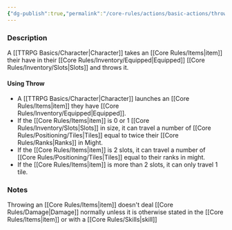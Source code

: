 ```yaml
---
{"dg-publish":true,"permalink":"/core-rules/actions/basic-actions/throw/"}
---
```


### Description
A [[TTRPG Basics/Character\|Character]] takes an [[Core Rules/Items\|item]] their have in their [[Core Rules/Inventory/Equipped\|Equipped]] [[Core Rules/Inventory/Slots\|Slots]] and throws it.

#### Using Throw
- A [[TTRPG Basics/Character\|Character]] launches an [[Core Rules/Items\|item]] they have [[Core Rules/Inventory/Equipped\|Equipped]].
- If the [[Core Rules/Items\|item]] is 0 or 1 [[Core Rules/Inventory/Slots\|Slots]] in size, it can travel a number of [[Core Rules/Positioning/Tiles\|Tiles]] equal to twice their [[Core Rules/Ranks\|Ranks]] in Might.
- If the [[Core Rules/Items\|item]] is 2 slots, it can travel a number of [[Core Rules/Positioning/Tiles\|Tiles]] equal to their ranks in might.
- If the [[Core Rules/Items\|item]] is more than 2 slots, it can only travel 1 tile.

### Notes
Throwing an [[Core Rules/Items\|item]] doesn't deal [[Core Rules/Damage\|Damage]] normally unless it is otherwise stated in the [[Core Rules/Items\|item]] or with a [[Core Rules/Skills\|skill]]